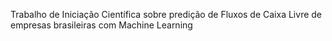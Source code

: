 Trabalho de Iniciação Científica sobre predição de Fluxos de Caixa Livre de empresas brasileiras com Machine Learning
